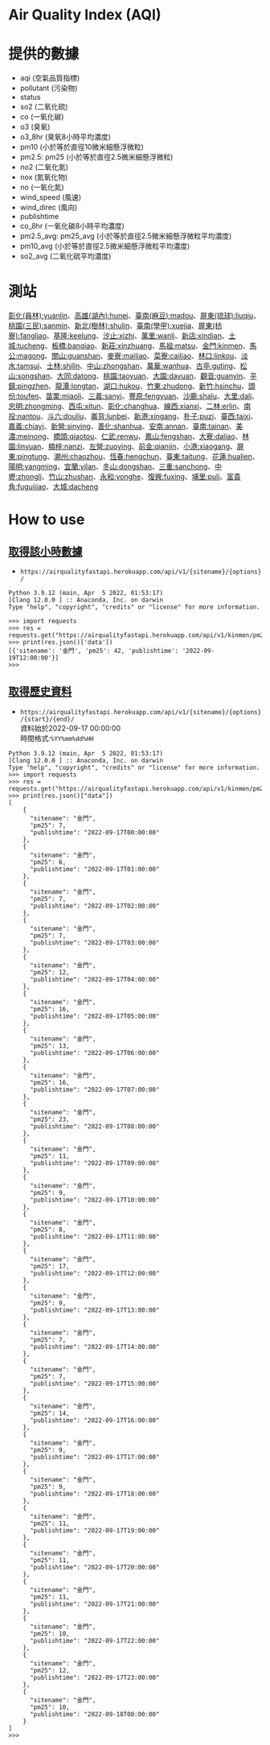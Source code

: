 # Air Quality Index (AQI)

# 提供的數據
* aqi (空氣品質指標)
* pollutant (污染物)
* status 
* so2 (二氧化硫)
* co (一氧化碳)
* o3 (臭氧)
* o3_8hr (臭氧8小時平均濃度)
* pm10 (小於等於直徑10微米細懸浮微粒)
* pm2.5: pm25 (小於等於直徑2.5微米細懸浮微粒)
* no2 (二氧化氮)
* nox (氮氧化物)
* no (一氧化氮)
* wind_speed (風速)
* wind_direc (風向)
* publishtime
* co_8hr (一氧化碳8小時平均濃度)
* pm2.5_avg: pm25_avg (小於等於直徑2.5微米細懸浮微粒平均濃度)
* pm10_avg (小於等於直徑2.5微米細懸浮微粒平均濃度)
* so2_avg (二氧化硫平均濃度)


# 測站
[彰化(員林):yuanlin]()、[高雄(湖內):hunei]()、[臺南(麻豆):madou]()、[屏東(琉球):liuqiu]()、[桃園(三民):sanmin]()、[新北(樹林):shulin]()、[臺南(學甲):xuejia]()、[屏東(枋寮):fangliao]()、[基隆:keelung]()、[汐止:xizhi]()、[萬里:wanli]()、[新店:xindian]()、[土城:tucheng]()、[板橋:banqiao]()、[新莊:xinzhuang]()、[馬祖:matsu]()、[金門:kinmen]()、[馬公:magong]()、[關山:guanshan]()、[麥寮:mailiao]()、[菜寮:cailiao]()、[林口:linkou]()、[淡水:tamsui]()、[士林:shilin]()、[中山:zhongshan]()、[萬華:wanhua]()、[古亭:guting]()、[松山:songshan]()、[大同:datong]()、[桃園:taoyuan]()、[大園:dayuan]()、[觀音:guanyin]()、[平鎮:pingzhen]()、[龍潭:longtan]()、[湖口:hukou]()、[竹東:zhudong]()、[新竹:hsinchu]()、[頭份:toufen]()、[苗栗:miaoli]()、[三義:sanyi]()、[豐原:fengyuan]()、[沙鹿:shalu]()、[大里:dali]()、[忠明:zhongming]()、[西屯:xitun]()、[彰化:changhua]()、[線西:xianxi]()、[二林:erlin]()、[南投:nantou]()、[斗六:douliu]()、[崙背:lunbei]()、[新港:xingang]()、[朴子:puzi]()、[臺西:taixi]()、[嘉義:chiayi]()、[新營:sinying]()、[善化:shanhua]()、[安南:annan]()、[臺南:tainan]()、[美濃:meinong]()、[橋頭:qiaotou]()、[仁武:renwu]()、[鳳山:fengshan]()、[大寮:daliao]()、[林園:linyuan]()、[楠梓:nanzi]()、[左營:zuoying]()、[前金:qianjin]()、[小港:xiaogang]()、[屏東:pingtung]()、[潮州:chaozhou]()、[恆春:hengchun]()、[臺東:taitung]()、[花蓮:hualien]()、[陽明:yangming]()、[宜蘭:yilan]()、[冬山:dongshan]()、[三重:sanchong]()、[中壢:zhongli]()、[竹山:zhushan]()、[永和:yonghe]()、[復興:fuxing]()、[埔里:puli]()、[富貴角:fuguijiao]()、[大城:dacheng]()


# How to use
## [取得該小時數據](https://airqualityfastapi.herokuapp.com/docs#/default/get_site_special_data_api_v1__sitename___option__get)
* `https://airqualityfastapi.herokuapp.com/api/v1/{sitename}/{options}/`
```
Python 3.9.12 (main, Apr  5 2022, 01:53:17) 
[Clang 12.0.0 ] :: Anaconda, Inc. on darwin
Type "help", "copyright", "credits" or "license" for more information.

>>> import requests
>>> res = requests.get("https://airqualityfastapi.herokuapp.com/api/v1/kinmen/pm25/")
>>> print(res.json()['data'])
[{'sitename': '金門', 'pm25': 42, 'publishtime': '2022-09-19T12:00:00'}]
>>> 

```

## [取得歷史資料](https://airqualityfastapi.herokuapp.com/docs#/default/get_site_data_with_time_interval_api_v1__sitename___option___start_time___end_time__get)
* `https://airqualityfastapi.herokuapp.com/api/v1/{sitename}/{options}/{start}/{end}/`<br>
資料始於2022-09-17 00:00:00 <br>
時間格式:`%YY%mm%dd%HH`<br>
```
Python 3.9.12 (main, Apr  5 2022, 01:53:17) 
[Clang 12.0.0 ] :: Anaconda, Inc. on darwin
Type "help", "copyright", "credits" or "license" for more information.
>>> import requests
>>> res = requests.get("https://airqualityfastapi.herokuapp.com/api/v1/kinmen/pm25/2022091700/2022091800")
>>> print(res.json()["data"])
[
    {
      "sitename": "金門",
      "pm25": 7,
      "publishtime": "2022-09-17T00:00:00"
    },
    {
      "sitename": "金門",
      "pm25": 6,
      "publishtime": "2022-09-17T01:00:00"
    },
    {
      "sitename": "金門",
      "pm25": 7,
      "publishtime": "2022-09-17T02:00:00"
    },
    {
      "sitename": "金門",
      "pm25": 7,
      "publishtime": "2022-09-17T03:00:00"
    },
    {
      "sitename": "金門",
      "pm25": 12,
      "publishtime": "2022-09-17T04:00:00"
    },
    {
      "sitename": "金門",
      "pm25": 16,
      "publishtime": "2022-09-17T05:00:00"
    },
    {
      "sitename": "金門",
      "pm25": 13,
      "publishtime": "2022-09-17T06:00:00"
    },
    {
      "sitename": "金門",
      "pm25": 16,
      "publishtime": "2022-09-17T07:00:00"
    },
    {
      "sitename": "金門",
      "pm25": 23,
      "publishtime": "2022-09-17T08:00:00"
    },
    {
      "sitename": "金門",
      "pm25": 11,
      "publishtime": "2022-09-17T09:00:00"
    },
    {
      "sitename": "金門",
      "pm25": 9,
      "publishtime": "2022-09-17T10:00:00"
    },
    {
      "sitename": "金門",
      "pm25": 8,
      "publishtime": "2022-09-17T11:00:00"
    },
    {
      "sitename": "金門",
      "pm25": 17,
      "publishtime": "2022-09-17T12:00:00"
    },
    {
      "sitename": "金門",
      "pm25": 9,
      "publishtime": "2022-09-17T13:00:00"
    },
    {
      "sitename": "金門",
      "pm25": 7,
      "publishtime": "2022-09-17T14:00:00"
    },
    {
      "sitename": "金門",
      "pm25": 7,
      "publishtime": "2022-09-17T15:00:00"
    },
    {
      "sitename": "金門",
      "pm25": 14,
      "publishtime": "2022-09-17T16:00:00"
    },
    {
      "sitename": "金門",
      "pm25": 9,
      "publishtime": "2022-09-17T17:00:00"
    },
    {
      "sitename": "金門",
      "pm25": 9,
      "publishtime": "2022-09-17T18:00:00"
    },
    {
      "sitename": "金門",
      "pm25": 11,
      "publishtime": "2022-09-17T19:00:00"
    },
    {
      "sitename": "金門",
      "pm25": 11,
      "publishtime": "2022-09-17T20:00:00"
    },
    {
      "sitename": "金門",
      "pm25": 11,
      "publishtime": "2022-09-17T21:00:00"
    },
    {
      "sitename": "金門",
      "pm25": 10,
      "publishtime": "2022-09-17T22:00:00"
    },
    {
      "sitename": "金門",
      "pm25": 12,
      "publishtime": "2022-09-17T23:00:00"
    },
    {
      "sitename": "金門",
      "pm25": 10,
      "publishtime": "2022-09-18T00:00:00"
    }
]
>>> 

```